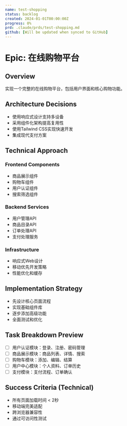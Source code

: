 ```yaml
---
name: test-shopping
status: backlog
created: 2024-01-01T00:00:00Z
progress: 0%
prd: .claude/prds/test-shopping.md
github: [Will be updated when synced to GitHub]
---
```


# Epic: 在线购物平台

## Overview
实现一个完整的在线购物平台，包括用户界面和核心购物功能。

## Architecture Decisions
- 使用响应式设计支持多设备
- 采用组件化架构提高复用性
- 使用Tailwind CSS实现快速开发
- 集成现代支付方案

## Technical Approach

### Frontend Components
- 商品展示组件
- 购物车组件
- 用户认证组件
- 搜索筛选组件

### Backend Services
- 用户管理API
- 商品目录API
- 订单处理API
- 支付处理服务

### Infrastructure
- 响应式Web设计
- 移动优先开发策略
- 性能优化和缓存

## Implementation Strategy
- 先设计核心页面流程
- 实现基础组件库
- 逐步添加高级功能
- 全面测试和优化

## Task Breakdown Preview
- [ ] 用户认证模块：登录、注册、密码管理
- [ ] 商品展示模块：商品列表、详情、搜索
- [ ] 购物车模块：添加、编辑、结算
- [ ] 用户中心模块：个人资料、订单历史
- [ ] 支付模块：支付流程、订单确认

## Success Criteria (Technical)
- 所有页面加载时间 < 2秒
- 移动端完美适配
- 跨浏览器兼容性
- 通过可访问性测试
